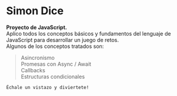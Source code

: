 # Simon Dice
**Proyecto de JavaScript.**  
Aplico todos los conceptos básicos y fundamentos del lenguaje de JavaScript para desarrollar un juego de retos.  
Algunos de los conceptos tratados son:  

> Asincronismo  
> Promesas con Async / Await  
> Callbacks  
> Estructuras condicionales

`Échale un vistazo y diviertete!`